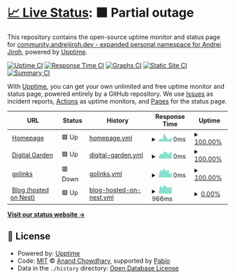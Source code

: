 # [📈 Live Status](https://status.andreijiroh.xyz): <!--live status--> **🟧 Partial outage**

This repository contains the open-source uptime monitor and status page for [community.andreijiroh.dev - expanded personal namespace for Andrei Jiroh](https://andreijiroh.xyz), powered by [Upptime](https://github.com/upptime/upptime).

[![Uptime CI](https://github.com/andreijiroh-dev/infra-status/workflows/Uptime%20CI/badge.svg)](https://github.com/andreijiroh-dev/infra-status/actions?query=workflow%3A%22Uptime+CI%22)
[![Response Time CI](https://github.com/andreijiroh-dev/infra-status/workflows/Response%20Time%20CI/badge.svg)](https://github.com/andreijiroh-dev/infra-status/actions?query=workflow%3A%22Response+Time+CI%22)
[![Graphs CI](https://github.com/andreijiroh-dev/infra-status/workflows/Graphs%20CI/badge.svg)](https://github.com/andreijiroh-dev/infra-status/actions?query=workflow%3A%22Graphs+CI%22)
[![Static Site CI](https://github.com/andreijiroh-dev/infra-status/workflows/Static%20Site%20CI/badge.svg)](https://github.com/andreijiroh-dev/infra-status/actions?query=workflow%3A%22Static+Site+CI%22)
[![Summary CI](https://github.com/andreijiroh-dev/infra-status/workflows/Summary%20CI/badge.svg)](https://github.com/andreijiroh-dev/infra-status/actions?query=workflow%3A%22Summary+CI%22)

With [Upptime](https://upptime.js.org), you can get your own unlimited and free uptime monitor and status page, powered entirely by a GitHub repository. We use [Issues](https://github.com/andreijiroh-dev/infra-status/issues) as incident reports, [Actions](https://github.com/andreijiroh-dev/infra-status/actions) as uptime monitors, and [Pages](https://status.andreijiroh.xyz) for the status page.

<!--start: status pages-->
<!-- This summary is generated by Upptime (https://github.com/upptime/upptime) -->
<!-- Do not edit this manually, your changes will be overwritten -->
<!-- prettier-ignore -->
| URL | Status | History | Response Time | Uptime |
| --- | ------ | ------- | ------------- | ------ |
| <img alt="" src="https://icons.duckduckgo.com/ip3/andreijiroh.xyz.ico" height="13"> [Homepage](https://andreijiroh.xyz) | 🟩 Up | [homepage.yml](https://github.com/andreijiroh-dev/infra-status/commits/HEAD/history/homepage.yml) | <details><summary><img alt="Response time graph" src="./graphs/homepage/response-time-week.png" height="20"> 0ms</summary><br><a href="https://status.andreijiroh.dev/history/homepage"><img alt="Response time 126" src="https://img.shields.io/endpoint?url=https%3A%2F%2Fraw.githubusercontent.com%2Fandreijiroh-dev%2Finfra-status%2FHEAD%2Fapi%2Fhomepage%2Fresponse-time.json"></a><br><a href="https://status.andreijiroh.dev/history/homepage"><img alt="24-hour response time 0" src="https://img.shields.io/endpoint?url=https%3A%2F%2Fraw.githubusercontent.com%2Fandreijiroh-dev%2Finfra-status%2FHEAD%2Fapi%2Fhomepage%2Fresponse-time-day.json"></a><br><a href="https://status.andreijiroh.dev/history/homepage"><img alt="7-day response time 0" src="https://img.shields.io/endpoint?url=https%3A%2F%2Fraw.githubusercontent.com%2Fandreijiroh-dev%2Finfra-status%2FHEAD%2Fapi%2Fhomepage%2Fresponse-time-week.json"></a><br><a href="https://status.andreijiroh.dev/history/homepage"><img alt="30-day response time 145" src="https://img.shields.io/endpoint?url=https%3A%2F%2Fraw.githubusercontent.com%2Fandreijiroh-dev%2Finfra-status%2FHEAD%2Fapi%2Fhomepage%2Fresponse-time-month.json"></a><br><a href="https://status.andreijiroh.dev/history/homepage"><img alt="1-year response time 126" src="https://img.shields.io/endpoint?url=https%3A%2F%2Fraw.githubusercontent.com%2Fandreijiroh-dev%2Finfra-status%2FHEAD%2Fapi%2Fhomepage%2Fresponse-time-year.json"></a></details> | <details><summary><a href="https://status.andreijiroh.dev/history/homepage">100.00%</a></summary><a href="https://status.andreijiroh.dev/history/homepage"><img alt="All-time uptime 100.00%" src="https://img.shields.io/endpoint?url=https%3A%2F%2Fraw.githubusercontent.com%2Fandreijiroh-dev%2Finfra-status%2FHEAD%2Fapi%2Fhomepage%2Fuptime.json"></a><br><a href="https://status.andreijiroh.dev/history/homepage"><img alt="24-hour uptime 100.00%" src="https://img.shields.io/endpoint?url=https%3A%2F%2Fraw.githubusercontent.com%2Fandreijiroh-dev%2Finfra-status%2FHEAD%2Fapi%2Fhomepage%2Fuptime-day.json"></a><br><a href="https://status.andreijiroh.dev/history/homepage"><img alt="7-day uptime 100.00%" src="https://img.shields.io/endpoint?url=https%3A%2F%2Fraw.githubusercontent.com%2Fandreijiroh-dev%2Finfra-status%2FHEAD%2Fapi%2Fhomepage%2Fuptime-week.json"></a><br><a href="https://status.andreijiroh.dev/history/homepage"><img alt="30-day uptime 100.00%" src="https://img.shields.io/endpoint?url=https%3A%2F%2Fraw.githubusercontent.com%2Fandreijiroh-dev%2Finfra-status%2FHEAD%2Fapi%2Fhomepage%2Fuptime-month.json"></a><br><a href="https://status.andreijiroh.dev/history/homepage"><img alt="1-year uptime 100.00%" src="https://img.shields.io/endpoint?url=https%3A%2F%2Fraw.githubusercontent.com%2Fandreijiroh-dev%2Finfra-status%2FHEAD%2Fapi%2Fhomepage%2Fuptime-year.json"></a></details>
| <img alt="" src="https://icons.duckduckgo.com/ip3/garden.andreijiroh.xyz.ico" height="13"> [Digital Garden](https://garden.andreijiroh.xyz) | 🟩 Up | [digital-garden.yml](https://github.com/andreijiroh-dev/infra-status/commits/HEAD/history/digital-garden.yml) | <details><summary><img alt="Response time graph" src="./graphs/digital-garden/response-time-week.png" height="20"> 0ms</summary><br><a href="https://status.andreijiroh.dev/history/digital-garden"><img alt="Response time 228" src="https://img.shields.io/endpoint?url=https%3A%2F%2Fraw.githubusercontent.com%2Fandreijiroh-dev%2Finfra-status%2FHEAD%2Fapi%2Fdigital-garden%2Fresponse-time.json"></a><br><a href="https://status.andreijiroh.dev/history/digital-garden"><img alt="24-hour response time 0" src="https://img.shields.io/endpoint?url=https%3A%2F%2Fraw.githubusercontent.com%2Fandreijiroh-dev%2Finfra-status%2FHEAD%2Fapi%2Fdigital-garden%2Fresponse-time-day.json"></a><br><a href="https://status.andreijiroh.dev/history/digital-garden"><img alt="7-day response time 0" src="https://img.shields.io/endpoint?url=https%3A%2F%2Fraw.githubusercontent.com%2Fandreijiroh-dev%2Finfra-status%2FHEAD%2Fapi%2Fdigital-garden%2Fresponse-time-week.json"></a><br><a href="https://status.andreijiroh.dev/history/digital-garden"><img alt="30-day response time 226" src="https://img.shields.io/endpoint?url=https%3A%2F%2Fraw.githubusercontent.com%2Fandreijiroh-dev%2Finfra-status%2FHEAD%2Fapi%2Fdigital-garden%2Fresponse-time-month.json"></a><br><a href="https://status.andreijiroh.dev/history/digital-garden"><img alt="1-year response time 228" src="https://img.shields.io/endpoint?url=https%3A%2F%2Fraw.githubusercontent.com%2Fandreijiroh-dev%2Finfra-status%2FHEAD%2Fapi%2Fdigital-garden%2Fresponse-time-year.json"></a></details> | <details><summary><a href="https://status.andreijiroh.dev/history/digital-garden">100.00%</a></summary><a href="https://status.andreijiroh.dev/history/digital-garden"><img alt="All-time uptime 100.00%" src="https://img.shields.io/endpoint?url=https%3A%2F%2Fraw.githubusercontent.com%2Fandreijiroh-dev%2Finfra-status%2FHEAD%2Fapi%2Fdigital-garden%2Fuptime.json"></a><br><a href="https://status.andreijiroh.dev/history/digital-garden"><img alt="24-hour uptime 100.00%" src="https://img.shields.io/endpoint?url=https%3A%2F%2Fraw.githubusercontent.com%2Fandreijiroh-dev%2Finfra-status%2FHEAD%2Fapi%2Fdigital-garden%2Fuptime-day.json"></a><br><a href="https://status.andreijiroh.dev/history/digital-garden"><img alt="7-day uptime 100.00%" src="https://img.shields.io/endpoint?url=https%3A%2F%2Fraw.githubusercontent.com%2Fandreijiroh-dev%2Finfra-status%2FHEAD%2Fapi%2Fdigital-garden%2Fuptime-week.json"></a><br><a href="https://status.andreijiroh.dev/history/digital-garden"><img alt="30-day uptime 100.00%" src="https://img.shields.io/endpoint?url=https%3A%2F%2Fraw.githubusercontent.com%2Fandreijiroh-dev%2Finfra-status%2FHEAD%2Fapi%2Fdigital-garden%2Fuptime-month.json"></a><br><a href="https://status.andreijiroh.dev/history/digital-garden"><img alt="1-year uptime 100.00%" src="https://img.shields.io/endpoint?url=https%3A%2F%2Fraw.githubusercontent.com%2Fandreijiroh-dev%2Finfra-status%2FHEAD%2Fapi%2Fdigital-garden%2Fuptime-year.json"></a></details>
| <img alt="" src="https://icons.duckduckgo.com/ip3/go.andreijiroh.xyz.ico" height="13"> [golinks](https://go.andreijiroh.xyz/api/ping) | 🟥 Down | [golinks.yml](https://github.com/andreijiroh-dev/infra-status/commits/HEAD/history/golinks.yml) | <details><summary><img alt="Response time graph" src="./graphs/golinks/response-time-week.png" height="20"> 0ms</summary><br><a href="https://status.andreijiroh.dev/history/golinks"><img alt="Response time 288" src="https://img.shields.io/endpoint?url=https%3A%2F%2Fraw.githubusercontent.com%2Fandreijiroh-dev%2Finfra-status%2FHEAD%2Fapi%2Fgolinks%2Fresponse-time.json"></a><br><a href="https://status.andreijiroh.dev/history/golinks"><img alt="24-hour response time 0" src="https://img.shields.io/endpoint?url=https%3A%2F%2Fraw.githubusercontent.com%2Fandreijiroh-dev%2Finfra-status%2FHEAD%2Fapi%2Fgolinks%2Fresponse-time-day.json"></a><br><a href="https://status.andreijiroh.dev/history/golinks"><img alt="7-day response time 0" src="https://img.shields.io/endpoint?url=https%3A%2F%2Fraw.githubusercontent.com%2Fandreijiroh-dev%2Finfra-status%2FHEAD%2Fapi%2Fgolinks%2Fresponse-time-week.json"></a><br><a href="https://status.andreijiroh.dev/history/golinks"><img alt="30-day response time 219" src="https://img.shields.io/endpoint?url=https%3A%2F%2Fraw.githubusercontent.com%2Fandreijiroh-dev%2Finfra-status%2FHEAD%2Fapi%2Fgolinks%2Fresponse-time-month.json"></a><br><a href="https://status.andreijiroh.dev/history/golinks"><img alt="1-year response time 288" src="https://img.shields.io/endpoint?url=https%3A%2F%2Fraw.githubusercontent.com%2Fandreijiroh-dev%2Finfra-status%2FHEAD%2Fapi%2Fgolinks%2Fresponse-time-year.json"></a></details> | <details><summary><a href="https://status.andreijiroh.dev/history/golinks">100.00%</a></summary><a href="https://status.andreijiroh.dev/history/golinks"><img alt="All-time uptime 100.00%" src="https://img.shields.io/endpoint?url=https%3A%2F%2Fraw.githubusercontent.com%2Fandreijiroh-dev%2Finfra-status%2FHEAD%2Fapi%2Fgolinks%2Fuptime.json"></a><br><a href="https://status.andreijiroh.dev/history/golinks"><img alt="24-hour uptime 99.99%" src="https://img.shields.io/endpoint?url=https%3A%2F%2Fraw.githubusercontent.com%2Fandreijiroh-dev%2Finfra-status%2FHEAD%2Fapi%2Fgolinks%2Fuptime-day.json"></a><br><a href="https://status.andreijiroh.dev/history/golinks"><img alt="7-day uptime 100.00%" src="https://img.shields.io/endpoint?url=https%3A%2F%2Fraw.githubusercontent.com%2Fandreijiroh-dev%2Finfra-status%2FHEAD%2Fapi%2Fgolinks%2Fuptime-week.json"></a><br><a href="https://status.andreijiroh.dev/history/golinks"><img alt="30-day uptime 100.00%" src="https://img.shields.io/endpoint?url=https%3A%2F%2Fraw.githubusercontent.com%2Fandreijiroh-dev%2Finfra-status%2FHEAD%2Fapi%2Fgolinks%2Fuptime-month.json"></a><br><a href="https://status.andreijiroh.dev/history/golinks"><img alt="1-year uptime 100.00%" src="https://img.shields.io/endpoint?url=https%3A%2F%2Fraw.githubusercontent.com%2Fandreijiroh-dev%2Finfra-status%2FHEAD%2Fapi%2Fgolinks%2Fuptime-year.json"></a></details>
| <img alt="" src="https://icons.duckduckgo.com/ip3/blog.andreijiroh.dev.ico" height="13"> [Blog (hosted on Nest)](https://blog.andreijiroh.dev) | 🟩 Up | [blog-hosted-on-nest.yml](https://github.com/andreijiroh-dev/infra-status/commits/HEAD/history/blog-hosted-on-nest.yml) | <details><summary><img alt="Response time graph" src="./graphs/blog-hosted-on-nest/response-time-week.png" height="20"> 966ms</summary><br><a href="https://status.andreijiroh.dev/history/blog-hosted-on-nest"><img alt="Response time 854" src="https://img.shields.io/endpoint?url=https%3A%2F%2Fraw.githubusercontent.com%2Fandreijiroh-dev%2Finfra-status%2FHEAD%2Fapi%2Fblog-hosted-on-nest%2Fresponse-time.json"></a><br><a href="https://status.andreijiroh.dev/history/blog-hosted-on-nest"><img alt="24-hour response time 966" src="https://img.shields.io/endpoint?url=https%3A%2F%2Fraw.githubusercontent.com%2Fandreijiroh-dev%2Finfra-status%2FHEAD%2Fapi%2Fblog-hosted-on-nest%2Fresponse-time-day.json"></a><br><a href="https://status.andreijiroh.dev/history/blog-hosted-on-nest"><img alt="7-day response time 966" src="https://img.shields.io/endpoint?url=https%3A%2F%2Fraw.githubusercontent.com%2Fandreijiroh-dev%2Finfra-status%2FHEAD%2Fapi%2Fblog-hosted-on-nest%2Fresponse-time-week.json"></a><br><a href="https://status.andreijiroh.dev/history/blog-hosted-on-nest"><img alt="30-day response time 644" src="https://img.shields.io/endpoint?url=https%3A%2F%2Fraw.githubusercontent.com%2Fandreijiroh-dev%2Finfra-status%2FHEAD%2Fapi%2Fblog-hosted-on-nest%2Fresponse-time-month.json"></a><br><a href="https://status.andreijiroh.dev/history/blog-hosted-on-nest"><img alt="1-year response time 854" src="https://img.shields.io/endpoint?url=https%3A%2F%2Fraw.githubusercontent.com%2Fandreijiroh-dev%2Finfra-status%2FHEAD%2Fapi%2Fblog-hosted-on-nest%2Fresponse-time-year.json"></a></details> | <details><summary><a href="https://status.andreijiroh.dev/history/blog-hosted-on-nest">0.00%</a></summary><a href="https://status.andreijiroh.dev/history/blog-hosted-on-nest"><img alt="All-time uptime 73.97%" src="https://img.shields.io/endpoint?url=https%3A%2F%2Fraw.githubusercontent.com%2Fandreijiroh-dev%2Finfra-status%2FHEAD%2Fapi%2Fblog-hosted-on-nest%2Fuptime.json"></a><br><a href="https://status.andreijiroh.dev/history/blog-hosted-on-nest"><img alt="24-hour uptime 0.01%" src="https://img.shields.io/endpoint?url=https%3A%2F%2Fraw.githubusercontent.com%2Fandreijiroh-dev%2Finfra-status%2FHEAD%2Fapi%2Fblog-hosted-on-nest%2Fuptime-day.json"></a><br><a href="https://status.andreijiroh.dev/history/blog-hosted-on-nest"><img alt="7-day uptime 0.00%" src="https://img.shields.io/endpoint?url=https%3A%2F%2Fraw.githubusercontent.com%2Fandreijiroh-dev%2Finfra-status%2FHEAD%2Fapi%2Fblog-hosted-on-nest%2Fuptime-week.json"></a><br><a href="https://status.andreijiroh.dev/history/blog-hosted-on-nest"><img alt="30-day uptime 1.38%" src="https://img.shields.io/endpoint?url=https%3A%2F%2Fraw.githubusercontent.com%2Fandreijiroh-dev%2Finfra-status%2FHEAD%2Fapi%2Fblog-hosted-on-nest%2Fuptime-month.json"></a><br><a href="https://status.andreijiroh.dev/history/blog-hosted-on-nest"><img alt="1-year uptime 73.97%" src="https://img.shields.io/endpoint?url=https%3A%2F%2Fraw.githubusercontent.com%2Fandreijiroh-dev%2Finfra-status%2FHEAD%2Fapi%2Fblog-hosted-on-nest%2Fuptime-year.json"></a></details>

<!--end: status pages-->

[**Visit our status website →**](https://status.andreijiroh.xyz)

## 📄 License

- Powered by: [Upptime](https://github.com/upptime/upptime)
- Code: [MIT](./LICENSE) © [Anand Chowdhary](https://anandchowdhary.com), supported by [Pabio](https://pabio.com)
- Data in the `./history` directory: [Open Database License](https://opendatacommons.org/licenses/odbl/1-0/)
